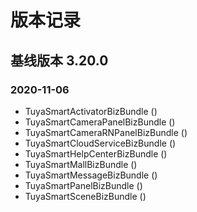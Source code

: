 # 版本记录

## 基线版本 3.20.0

### 2020-11-06

- TuyaSmartActivatorBizBundle ()
- TuyaSmartCameraPanelBizBundle ()
- TuyaSmartCameraRNPanelBizBundle ()
- TuyaSmartCloudServiceBizBundle ()
- TuyaSmartHelpCenterBizBundle ()
- TuyaSmartMallBizBundle ()
- TuyaSmartMessageBizBundle ()
- TuyaSmartPanelBizBundle ()
- TuyaSmartSceneBizBundle ()

